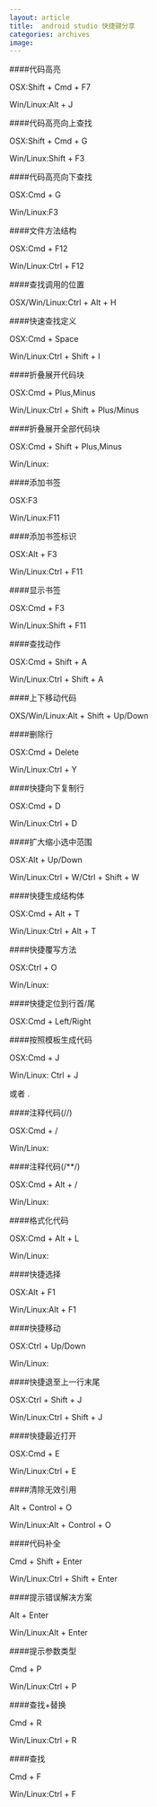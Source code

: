```yaml
---
layout: article
title:  android studio 快捷键分享
categories: archives
image:
---
```


####代码高亮

OSX:Shift + Cmd + F7

Win/Linux:Alt + J


####代码高亮向上查找

OSX:Shift + Cmd + G

Win/Linux:Shift + F3


####代码高亮向下查找

OSX:Cmd + G

Win/Linux:F3


####文件方法结构

OSX:Cmd + F12

Win/Linux:Ctrl + F12


####查找调用的位置

OSX/Win/Linux:Ctrl + Alt + H


####快速查找定义

OSX:Cmd + Space

Win/Linux:Ctrl + Shift + I


####折叠展开代码块

OSX:Cmd + Plus,Minus

Win/Linux:Ctrl + Shift + Plus/Minus


####折叠展开全部代码块

OSX:Cmd + Shift + Plus,Minus

Win/Linux:


####添加书签

OSX:F3

Win/Linux:F11


####添加书签标识

OSX:Alt + F3

Win/Linux:Ctrl + F11


####显示书签

OSX:Cmd + F3

Win/Linux:Shift + F11


####查找动作

OSX:Cmd + Shift + A

Win/Linux:Ctrl + Shift + A


####上下移动代码

OXS/Win/Linux:Alt + Shift + Up/Down


####删除行

OSX:Cmd + Delete

Win/Linux:Ctrl + Y


####快捷向下复制行

OSX:Cmd + D

Win/Linux:Ctrl + D


####扩大缩小选中范围

OSX:Alt + Up/Down

Win/Linux:Ctrl + W/Ctrl + Shift + W


####快捷生成结构体

OSX:Cmd + Alt + T

Win/Linux:Ctrl + Alt + T


####快捷覆写方法

OSX:Ctrl + O

Win/Linux:


####快捷定位到行首/尾

OSX:Cmd + Left/Right


####按照模板生成代码

OSX:Cmd + J

Win/Linux: Ctrl + J

或者 .


####注释代码(//)

OSX:Cmd + /

Win/Linux:


####注释代码(/**/)

OSX:Cmd + Alt + /

Win/Linux:


####格式化代码

OSX:Cmd + Alt + L

Win/Linux:


####快捷选择

OSX:Alt + F1

Win/Linux:Alt + F1


####快捷移动

OSX:Ctrl + Up/Down

Win/Linux:


####快捷退至上一行末尾

OSX:Ctrl + Shift + J

Win/Linux:Ctrl + Shift + J



####快捷最近打开

OSX:Cmd + E

Win/Linux:Ctrl + E


####清除无效引用

Alt + Control + O

Win/Linux:Alt + Control + O


####代码补全

Cmd + Shift + Enter

Win/Linux:Ctrl + Shift + Enter


####提示错误解决方案

Alt + Enter

Win/Linux:Alt + Enter


####提示参数类型

Cmd + P

Win/Linux:Ctrl + P


####查找+替换

Cmd + R

Win/Linux:Ctrl + R


####查找

Cmd + F

Win/Linux:Ctrl + F